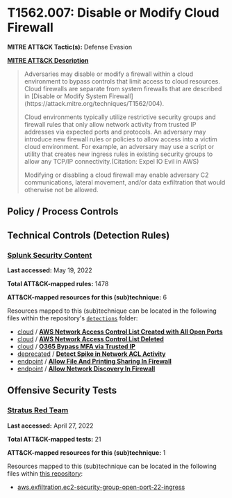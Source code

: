 # T1562.007: Disable or Modify Cloud Firewall
**MITRE ATT&CK Tactic(s):** Defense Evasion

**[MITRE ATT&CK Description](https://attack.mitre.org/techniques/T1562/007)**
<blockquote>Adversaries may disable or modify a firewall within a cloud environment to bypass controls that limit access to cloud resources. Cloud firewalls are separate from system firewalls that are described in [Disable or Modify System Firewall](https://attack.mitre.org/techniques/T1562/004). 

Cloud environments typically utilize restrictive security groups and firewall rules that only allow network activity from trusted IP addresses via expected ports and protocols. An adversary may introduce new firewall rules or policies to allow access into a victim cloud environment. For example, an adversary may use a script or utility that creates new ingress rules in existing security groups to allow any TCP/IP connectivity.(Citation: Expel IO Evil in AWS)

Modifying or disabling a cloud firewall may enable adversary C2 communications, lateral movement, and/or data exfiltration that would otherwise not be allowed.</blockquote>

## Policy / Process Controls
## Technical Controls (Detection Rules)
### [Splunk Security Content](https://github.com/splunk/security_content)
**Last accessed:** May 19, 2022

**Total ATT&CK-mapped rules:** 1478

**ATT&CK-mapped resources for this (sub)technique:** 6

Resources mapped to this (sub)technique can be located in the following files within the repository's <code>[detections](https://github.com/splunk/security_content/tree/develop/detections)</code> folder:

* [cloud](https://github.com/splunk/security_content/tree/develop/detections/cloud/) / **[AWS Network Access Control List Created with All Open Ports](https://github.com/splunk/security_content/blob/develop/detections/cloud/aws_network_access_control_list_created_with_all_open_ports.yml)**
* [cloud](https://github.com/splunk/security_content/tree/develop/detections/cloud/) / **[AWS Network Access Control List Deleted](https://github.com/splunk/security_content/blob/develop/detections/cloud/aws_network_access_control_list_deleted.yml)**
* [cloud](https://github.com/splunk/security_content/tree/develop/detections/cloud/) / **[O365 Bypass MFA via Trusted IP](https://github.com/splunk/security_content/blob/develop/detections/cloud/o365_bypass_mfa_via_trusted_ip.yml)**
* [deprecated](https://github.com/splunk/security_content/tree/develop/detections/deprecated/) / **[Detect Spike in Network ACL Activity](https://github.com/splunk/security_content/blob/develop/detections/deprecated/detect_spike_in_network_acl_activity.yml)**
* [endpoint](https://github.com/splunk/security_content/tree/develop/detections/endpoint/) / **[Allow File And Printing Sharing In Firewall](https://github.com/splunk/security_content/blob/develop/detections/endpoint/allow_file_and_printing_sharing_in_firewall.yml)**
* [endpoint](https://github.com/splunk/security_content/tree/develop/detections/endpoint/) / **[Allow Network Discovery In Firewall](https://github.com/splunk/security_content/blob/develop/detections/endpoint/allow_network_discovery_in_firewall.yml)**


## Offensive Security Tests
### [Stratus Red Team](https://github.com/DataDog/stratus-red-team/)
**Last accessed:** April 27, 2022

**Total ATT&CK-mapped tests:** 21

**ATT&CK-mapped resources for this (sub)technique:** 1

Resources mapped to this (sub)technique can be located in the following files within [this repository](https://stratus-red-team.cloud/attack-techniques/):

* [aws.exfiltration.ec2-security-group-open-port-22-ingress](https://stratus-red-team.cloud/attack-techniques/aws/aws.exfiltration.ec2-security-group-open-port-22-ingress/)


